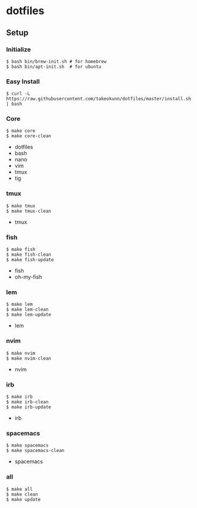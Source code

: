 # dotfiles

## Setup

### Initialize

```
$ bash bin/brew-init.sh # for homebrew
$ bash bin/apt-init.sh  # for ubuntu
```

### Easy Install

```
$ curl -L https://raw.githubusercontent.com/takeokunn/dotfiles/master/install.sh | bash
```

### Core

```
$ make core
$ make core-clean
```

* dotfiles
* bash
* nano
* vim
* tmux
* tig

### tmux

```
$ make tmux
$ make tmux-clean
```

* tmux

### fish

```
$ make fish
$ make fish-clean
$ make fish-update
```

* fish
* oh-my-fish

### lem

```
$ make lem
$ make lem-clean
$ make lem-update
```

* lem

### nvim

```
$ make nvim
$ make nvim-clean
```

* nvim

### irb

```
$ make irb
$ make irb-clean
$ make irb-update
```

* irb

### spacemacs

```
$ make spacemacs
$ make spacemacs-clean
```

* spacemacs

### all

```
$ make all
$ make clean
$ make update
```
